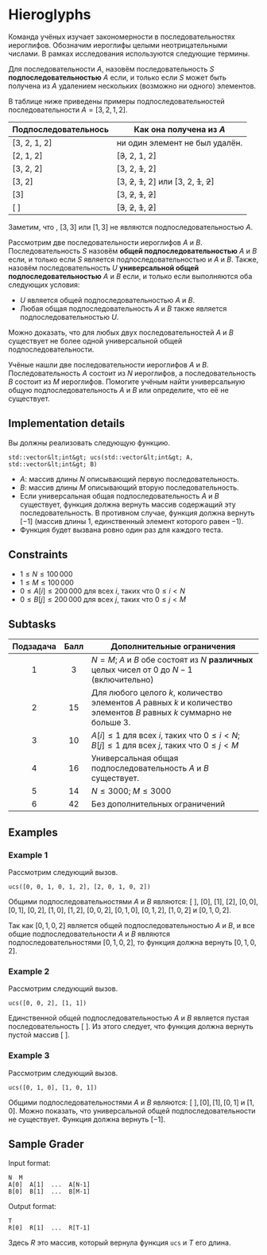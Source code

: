 # Hieroglyphs

Команда учёных изучает закономерности в последовательностях иероглифов. Обозначим иероглифы целыми неотрицательными числами. В рамках исследования используются следующие термины.
 
 Для последовательности  $A$, назовём последовательность 
  $S$ **подпоследовательностью** $A$
 если, и только если $S$ может быть получена из $A$ удалением нескольких (возможно ни одного) элементов.

В таблице ниже приведены примеры подпоследовательностей последовательности $A = [3, 2, 1, 2]$.

| Подпоследовательнось    | Как она получена из  $A$ |
|----------------|---------------------------------|
| [3, 2, 1, 2] | ни один элемент не был удалён.
| [2, 1, 2]     | [<s>3</s>, 2, 1, 2]
| [3, 2, 2]     | [3, 2, <s>1</s>, 2]
| [3, 2]         | [3, <s>2</s>, <s>1</s>, 2] или [3, 2, <s>1</s>, <s>2</s>]
| [3]             | [3, <s>2</s>, <s>1</s>, <s>2</s>]
| [ ]              | [<s>3</s>, <s>2</s>, <s>1</s>, <s>2</s>]

Заметим, что , $[3, 3]$ или $[1, 3]$ не являются подпоследовательностью $A$.

Рассмотрим две последовательности иероглифов $A$ и $B$.
Последовательность $S$ назовём **общей подпоследовательностью** $A$ и $B$
 если, и только если $S$ является подпоследовательностью и $A$ и $B$.
	Также, назовём последовательность $U$ **универсальной общей подпоследовательностью** $A$ и $B$
если, и только если выполняются оба следующих условия:
* $U$ является общей подпоследовательностью $A$ и $B$.
* Любая общая подпоследовательность $A$ и $B$ также является подпоследовательностью $U$.

Можно доказать, что для любых двух последовательностей $A$ и $B$
существует не более одной универсальной общей подпоследовательности.
 
 Учёные нашли две последовательности иероглифов $A$ и $B$. Последовательность $A$ состоит из $N$ иероглифов, а последовательность $B$ состоит из $M$ иероглифов. Помогите учёным найти универсальную общую подпоследовательность $A$ и $B$ или определите, что её не существует.

## Implementation details

Вы должны реализовать следующую функцию.

```
std::vector&lt;int&gt; ucs(std::vector&lt;int&gt; A, std::vector&lt;int&gt; B)
```

* $A$: массив длины $N$ описывающий первую последовательность.
* $B$: массив длины $M$ описывающий вторую последовательность.
* Если универсальная общая подпоследовательность $A$ и $B$ существует,
   функция должна вернуть массив содержащий эту последовательность.
  В противном случае, функция должна вернуть $[-1]$
   (массив длины $1$, единственный элемент которого равен $-1$).
* Функция будет вызвана ровно один раз для каждого теста.

## Constraints

* $1 \leq N \leq 100\,000$
* $1 \leq M \leq 100\,000$
* $0 \leq A[i] \leq 200\,000$ для всех $i$, таких что $0 \leq i < N$
* $0 \leq B[j] \leq 200\,000$ для всех $j$, таких что $0 \leq j < M$

## Subtasks

| Подзадача | Балл  | Дополнительные ограничения |
| :-----: | :----: | ---------------------- |
| 1       | $3$    | $N = M$; $A$ и $B$ обе состоят из $N$ **различных** целых чисел от $0$ до $N-1$ (включительно)
| 2       | $15$   | Для любого целого $k$, количество элементов $A$ равных $k$ и количество элементов $B$ равных $k$ суммарно не больше $3$.
| 3       | $10$   | $A[i] \leq 1$ для всех $i$, таких что $0 \leq i < N$; $B[j] \leq 1$ для всех $j$, таких что $0 \leq j < M$
| 4       | $16$   | Универсальная общая подпоследовательность  $A$ и $B$ существует.
| 5       | $14$   | $N \leq 3000$; $M \leq 3000$
| 6       | $42$   | Без дополнительных ограничений

## Examples

### Example 1

Рассмотрим следующий вызов.

```
ucs([0, 0, 1, 0, 1, 2], [2, 0, 1, 0, 2])
```

Общими подпоследовательностями $A$ и $B$ являются:
 $[\ ]$, $[0]$, $[1]$, $[2]$, $[0, 0]$, $[0, 1]$, $[0, 2]$, $[1, 0]$, $[1, 2]$, $[0, 0, 2]$, $[0, 1, 0]$, $[0, 1, 2]$, $[1, 0, 2]$ и $[0, 1, 0, 2]$.

Так как $[0, 1, 0, 2]$ является общей подпоследовательностью $A$ и $B$, и все общие подпоследовательности $A$ и $B$ являются подпоследовательностями  $[0, 1, 0, 2]$, то функция должна вернуть $[0, 1, 0, 2]$.

### Example 2

Рассмотрим следующий вызов.

```
ucs([0, 0, 2], [1, 1])
```

Единственной общей подпоследовательностью $A$ и $B$ является пустая последовательность $[\ ]$.
Из этого следует, что функция должна вернуть пустой массив $[\ ]$.

### Example 3

Рассмотрим следующий вызов.
```
ucs([0, 1, 0], [1, 0, 1])
```

Общими подпоследовательностями $A$ и $B$ являются:
 $[\ ], [0], [1], [0, 1]$ и $[1, 0]$.
Можно показать, что универсальной общей подпоследовательности не существует. Функция должна вернуть $[-1]$.

## Sample Grader

Input format:

```
N  M
A[0]  A[1]  ...  A[N-1]
B[0]  B[1]  ...  B[M-1]
```

Output format:

```
T
R[0]  R[1]  ...  R[T-1]
```

Здесь $R$ это массив, который вернула функция  `ucs` и $T$ его длина.
